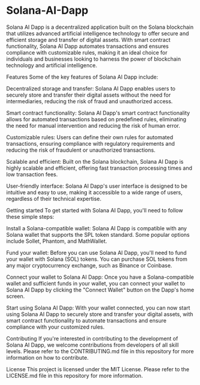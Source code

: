 # Solana-AI-Dapp

Solana AI Dapp is a decentralized application built on the Solana blockchain that utilizes advanced artificial intelligence technology to offer secure and efficient storage and transfer of digital assets. With smart contract functionality, Solana AI Dapp automates transactions and ensures compliance with customizable rules, making it an ideal choice for individuals and businesses looking to harness the power of blockchain technology and artificial intelligence.

Features
Some of the key features of Solana AI Dapp include:

Decentralized storage and transfer: Solana AI Dapp enables users to securely store and transfer their digital assets without the need for intermediaries, reducing the risk of fraud and unauthorized access.

Smart contract functionality: Solana AI Dapp's smart contract functionality allows for automated transactions based on predefined rules, eliminating the need for manual intervention and reducing the risk of human error.

Customizable rules: Users can define their own rules for automated transactions, ensuring compliance with regulatory requirements and reducing the risk of fraudulent or unauthorized transactions.

Scalable and efficient: Built on the Solana blockchain, Solana AI Dapp is highly scalable and efficient, offering fast transaction processing times and low transaction fees.

User-friendly interface: Solana AI Dapp's user interface is designed to be intuitive and easy to use, making it accessible to a wide range of users, regardless of their technical expertise.

Getting started
To get started with Solana AI Dapp, you'll need to follow these simple steps:

Install a Solana-compatible wallet: Solana AI Dapp is compatible with any Solana wallet that supports the SPL token standard. Some popular options include Sollet, Phantom, and MathWallet.

Fund your wallet: Before you can use Solana AI Dapp, you'll need to fund your wallet with Solana (SOL) tokens. You can purchase SOL tokens from any major cryptocurrency exchange, such as Binance or Coinbase.

Connect your wallet to Solana AI Dapp: Once you have a Solana-compatible wallet and sufficient funds in your wallet, you can connect your wallet to Solana AI Dapp by clicking the "Connect Wallet" button on the Dapp's home screen.

Start using Solana AI Dapp: With your wallet connected, you can now start using Solana AI Dapp to securely store and transfer your digital assets, with smart contract functionality to automate transactions and ensure compliance with your customized rules.

Contributing
If you're interested in contributing to the development of Solana AI Dapp, we welcome contributions from developers of all skill levels. Please refer to the CONTRIBUTING.md file in this repository for more information on how to contribute.

License
This project is licensed under the MIT License. Please refer to the LICENSE.md file in this repository for more information.
